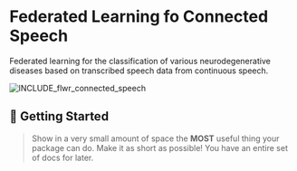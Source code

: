 # Federated Learning fo Connected Speech
Federated learning for the classification of various neurodegenerative diseases based on transcribed speech data from continuous speech.

![INCLUDE_flwr_connected_speech](https://github.com/lcn-kul/federated-learning-connected-speech/assets/79714136/70dda522-95b4-42cf-a7f6-d724529c77c3)

## 💪 Getting Started

> Show in a very small amount of space the **MOST** useful thing your package can do.
> Make it as short as possible! You have an entire set of docs for later.
